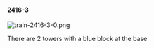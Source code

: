 #### 2416-3
![train-2416-3-0.png](https://github.com/lil-lab/nlvr/raw/master/nlvr/train/images/4/train-2416-3-0.png "train-2416-3-0.png")

There are 2 towers with a blue block at the base